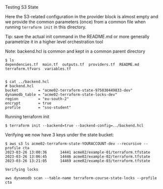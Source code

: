 Testing S3 State

Here the S3-related configuration in the provider block is almost empty and we provide the common parameters (once) from a common file when running `terraform init` in this directory. 

Tip: save the actual init command in the README.md or more generally parametrize it in a higher level orchestration tool

Note: backend.hcl is common and kept in a common parent directory

```
$ ls 
dependencies.tf  main.tf  outputs.tf  providers.tf  README.md  terraform.tfvars  variables.tf


$ cat ../backend.hcl 
# backend.hcl
bucket         = "acme02-terraform-state-975030449833-dev"           
dynamodb_table = "acme02-terraform-state-locks-dev"  
region         = "eu-south-2"
encrypt        = true
profile        = "sso-student"
```
Running terraform init
```
$ terraform init --backend=true --backend-config=../backend.hcl

```

Verifying we now have 3 keys under the state bucket:
```
$ aws s3 ls acme02-terraform-state-YOURACCOUNT-dev --recursive --profile cta
2023-03-26 13:00:36      14441 acme02/example-01/terraform.tfstate
2023-03-26 13:06:45      14446 acme02/example-02/terraform.tfstate
2023-03-26 13:21:05      14469 acme02/example-03/terraform.tfstate

Verifying locks

aws dynamodb scan --table-name terraform-course-state-locks --profile cta